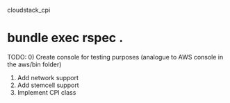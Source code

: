 cloudstack_cpi

# bundle exec rspec .

TODO:
0) Create console for testing purposes (analogue to AWS console in the aws/bin folder)
1) Add network support
2) Add stemcell support
3) Implement CPI class